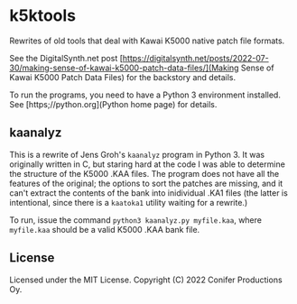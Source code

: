 # k5ktools

Rewrites of old tools that deal with Kawai K5000 native patch file formats.

See the DigitalSynth.net post [https://digitalsynth.net/posts/2022-07-30/making-sense-of-kawai-k5000-patch-data-files/](Making Sense of Kawai K5000 Patch Data Files) for
the backstory and details.

To run the programs, you need to have a Python 3 environment installed.
See [https;//python.org](Python home page) for details.

## kaanalyz

This is a rewrite of Jens Groh's `kaanalyz` program in Python 3. It was originally written
in C, but staring hard at the code I was able to determine the structure of
the K5000 .KAA files. The program does not have all the features of the original; the options
to sort the patches are missing, and it can't extract the contents of the bank into inidividual
.KA1 files (the latter is intentional, since there is a `kaatoka1` utility waiting for a rewrite.)

To run, issue the command `python3 kaanalyz.py myfile.kaa`, where `myfile.kaa` should
be a valid K5000 .KAA bank file.

## License

Licensed under the MIT License. Copyright (C) 2022 Conifer Productions Oy.
